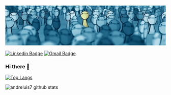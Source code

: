 <!--
**andreluis7/andreluis7** is a ✨ _special_ ✨ repository because its `README.md` (this file) appears on your GitHub profile.-->

![Imagem_capa](https://github.com/andreluis7/andreluis7/blob/master/profile.jpg)

[![Linkedin Badge](https://img.shields.io/badge/-andreluis7-blue?style=flat-square&logo=Linkedin&logoColor=white&link=https://www.linkedin.com/in/andreluis7/)](https://www.linkedin.com/in/andreluis7/)
[![Gmail Badge](https://img.shields.io/badge/-adrluis7@gmail.com-c14438?style=flat-square&logo=Gmail&logoColor=white&link=mailto:adrluis7@gmail.com)](mailto:adrluis7@gmail.com)

### Hi there 👋

<!--
**andreluis7/andreluis7** is a ✨ _special_ ✨ repository because its `README.md` (this file) appears on your GitHub profile.-->

[![Top Langs](https://github-readme-stats.vercel.app/api/top-langs/?username=andreluis7&theme=radical)](https://github.com/andreluis7/github-readme-stats)

![andreluis7 github stats](https://github-readme-stats.vercel.app/api?username=andreluis7&show_icons=true&theme=vue-dark)
